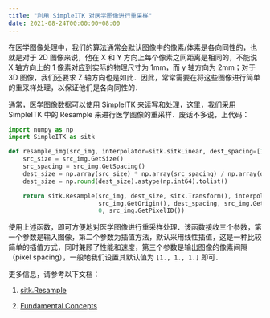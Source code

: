 ```yaml
---
title: "利用 SimpleITK 对医学图像进行重采样"
date: 2021-08-24T00:00:00+08:00 
---
```


在医学图像处理中，我们的算法通常会默认图像中的像素/体素是各向同性的，也就是对于 2D 图像来说，他在 X 和 Y 方向上每个像素之间距离是相同的，不能说 X 轴方向上的 1 像素对应到实际的物理尺寸为 1mm，而 y 轴方向为 2mm；对于 3D 图像，我们还要求 Z 轴方向也是如此．因此，常常需要在将这些图像进行简单的重采样处理，以保证他们是各向同性的．

通常，医学图像数据可以使用 SimpleITK 来读写和处理，这里，我们采用 SimpleITK 中的 Resample 来进行医学图像的重采样．废话不多说，上代码：

```python
import numpy as np
import SimpleITK as sitk

def resample_img(src_img, interpolator=sitk.sitkLinear, dest_spacing=[1., 1., 1.]):
    src_size = src_img.GetSize()
    src_spacing = src_img.GetSpacing()
    dest_size = np.array(src_size) * np.array(src_spacing) / np.array(dest_spacing)
    dest_size = np.round(dest_size).astype(np.int64).tolist()

    return sitk.Resample(src_img, dest_size, sitk.Transform(), interpolator,
                         src_img.GetOrigin(), dest_spacing, src_img.GetDirection(),
                         0, src_img.GetPixelID())
```

使用上述函数，即可方便地对医学图像进行重采样处理．该函数接收三个参数，第一个参数是输入图像，第二个参数为插值方法，默认采用线性插值，这是一种比较简单的插值方式，同时兼顾了性能和速度，第三个参数是输出图像的像素间隔（pixel spacing），一般地我们设置其默认值为 `[1., 1., 1.]` 即可．

更多信息，请参考以下文档：

1. [sitk.Resample](https://simpleitk.org/doxygen/latest/html/namespaceitk_1_1simple.html#a785a433b01484e8390f1f2723807cf65)

2. [Fundamental Concepts](https://simpleitk.readthedocs.io/en/master/fundamentalConcepts.html)
